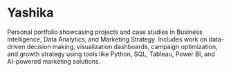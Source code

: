 # Yashika
Personal portfolio showcasing projects and case studies in Business Intelligence, Data Analytics, and Marketing Strategy. Includes work on data-driven decision making, visualization dashboards, campaign optimization, and growth strategy using tools like Python, SQL, Tableau, Power BI, and AI-powered marketing solutions.
